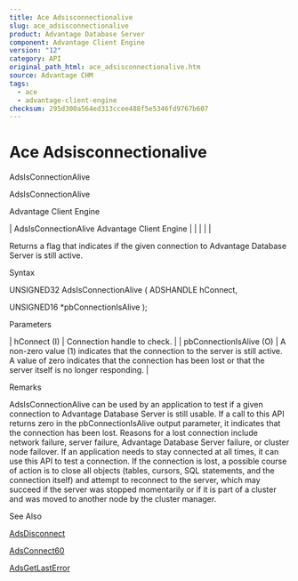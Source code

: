 ```yaml
---
title: Ace Adsisconnectionalive
slug: ace_adsisconnectionalive
product: Advantage Database Server
component: Advantage Client Engine
version: "12"
category: API
original_path_html: ace_adsisconnectionalive.htm
source: Advantage CHM
tags:
  - ace
  - advantage-client-engine
checksum: 295d300a564ed313ccee488f5e5346fd9767b607
---
```


# Ace Adsisconnectionalive

AdsIsConnectionAlive

AdsIsConnectionAlive

Advantage Client Engine

| AdsIsConnectionAlive  Advantage Client Engine |  |  |  |  |

Returns a flag that indicates if the given connection to Advantage Database Server is still active.

Syntax

UNSIGNED32 AdsIsConnectionAlive ( ADSHANDLE hConnect,

UNSIGNED16 \*pbConnectionIsAlive );

Parameters

| hConnect (I) | Connection handle to check. |
| pbConnectionIsAlive (O) | A non-zero value (1) indicates that the connection to the server is still active. A value of zero indicates that the connection has been lost or that the server itself is no longer responding. |

Remarks

AdsIsConnectionAlive can be used by an application to test if a given connection to Advantage Database Server is still usable. If a call to this API returns zero in the pbConnectionIsAlive output parameter, it indicates that the connection has been lost. Reasons for a lost connection include network failure, server failure, Advantage Database Server failure, or cluster node failover. If an application needs to stay connected at all times, it can use this API to test a connection. If the connection is lost, a possible course of action is to close all objects (tables, cursors, SQL statements, and the connection itself) and attempt to reconnect to the server, which may succeed if the server was stopped momentarily or if it is part of a cluster and was moved to another node by the cluster manager.

See Also

[AdsDisconnect](ace_adsdisconnect.md)

[AdsConnect60](ace_adsconnect60.md)

[AdsGetLastError](ace_adsgetlasterror.md)
